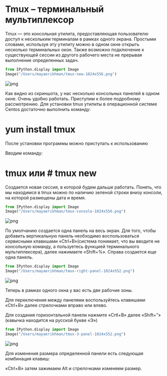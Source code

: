 # Tmux – терминальный мультиплексор

Tmux  — это консольная утилита, предоставляющая пользователю доступ к нескольким терминалам в рамках одного экрана. Простыми словами, используя эту утилиту можно в одном окне открыть несколько терминальных окон. Также возможно подключение к существующей сессии из другого рабочего места не прерывая выполнение определенных задач. 


```python
from IPython.display import Image
Image("/Users/mayaerikhman/tmux-new-1024x556.png")
```




    
![png](output_2_0.png)
    



Как видно из скриншота, у нас несколько консольных панелей в одном окне. Очень удобно работать.
Приступим к более подробному рассмотрению.
Для установки tmux утилиты в операционной системе Centos достаточно выполнить команду:
# yum install tmux
После установки программы можно приступать к использованию

Вводим команду:
# tmux или # tmux new
Создается новая сессия, в которой будем дальше работать.
Понять, что мы находимся в tmux можно по наличию зеленой строки внизу консоли, на которой размещены дата и время.


```python
from IPython.display import Image
Image("/Users/mayaerikhman/tmux-console-1024x556.png")
```




    
![png](output_8_0.png)
    



По умолчанию создается одна панель на весь экран. Для того, чтобы добавить вертикальную панель необходимо воспользоваться сервисными клавишами «Ctrl+B»(система понимает, что вы вводите не консольную команду,  а пользуетесь функцией терминального мультиплексера), далее нажимаете «Shift+%». Справа создается еще одна панель.


```python
from IPython.display import Image
Image("/Users/mayaerikhman/tmux-right-panel-1024x552.png")
```




    
![png](output_10_0.png)
    



Теперь в рамках одного окна у вас есть две рабочие зоны.

Для переключения между панелями воспользуйтесь клавишами «Ctrl+B» далее стрелочками вправо или влево.

Для создания горизонтальной панели нажмите «Crtl+B» далее «Shift+”» (кавычка находится на русской букве «Э»)


```python
from IPython.display import Image
Image("/Users/mayaerikhman/tmux-3-panel-1024x552.png")
```




    
![png](output_12_0.png)
    



Для изменения размера определенной панели есть следующая комбинация клавиш: 
    
«Ctrl+B» затем зажимаем Alt и стрелочками изменяем размер.


```python

```

